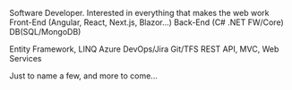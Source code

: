 Software Developer. Interested in everything that makes the web work
Front-End (Angular, React, Next.js, Blazor...)
Back-End (C# .NET FW/Core)
DB(SQL/MongoDB)

Entity Framework, LINQ
Azure DevOps/Jira
Git/TFS
REST API, MVC, Web Services

Just to name a few, and more to come...

<!---
Fideon/Fideon is a ✨ special ✨ repository because its `README.md` (this file) appears on your GitHub profile.
You can click the Preview link to take a look at your changes.
--->
